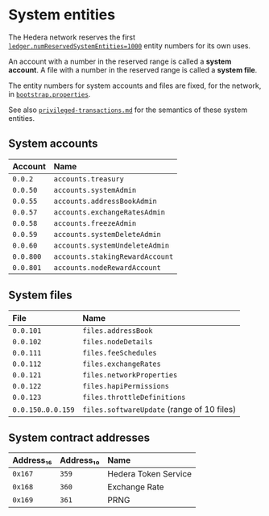 # System entities

The Hedera network reserves the first
[`ledger.numReservedSystemEntities=1000`](../hedera-mono-service/src/main/resources/bootstrap.properties)
entity numbers for its own uses.

An account with a number in the reserved range is called a **system account**.
A file with a number in the reserved range is called a **system file**. 

The entity numbers for system accounts and files are fixed, for the network,
in [`bootstrap.properties`](../hedera-mono-service/src/main/resources/bootstrap.properties).

See also [`privileged-transactions.md`](privileged-transactions.md) for the semantics of these system entities.

## System accounts

| Account   |Name|
|:----------|:---|
| `0.0.2`   |`accounts.treasury`|
| `0.0.50`  |`accounts.systemAdmin`|
| `0.0.55`  |`accounts.addressBookAdmin`|
| `0.0.57`  |`accounts.exchangeRatesAdmin`|
| `0.0.58`  |`accounts.freezeAdmin`|
| `0.0.59`  |`accounts.systemDeleteAdmin`|
| `0.0.60`  |`accounts.systemUndeleteAdmin`|
| `0.0.800` |`accounts.stakingRewardAccount`|
| `0.0.801` |`accounts.nodeRewardAccount`|



## System files

| File|Name|
|:---|:---|
|`0.0.101`|`files.addressBook`|
|`0.0.102`|`files.nodeDetails`|
|`0.0.111`|`files.feeSchedules`|
|`0.0.112`|`files.exchangeRates`|
|`0.0.121`|`files.networkProperties`|
|`0.0.122`|`files.hapiPermissions`|
|`0.0.123`|`files.throttleDefinitions`|
|`0.0.150`..`0.0.159`|`files.softwareUpdate` (range of 10 files)|


## System contract addresses
| Address₁₆| Address₁₀ | Name                 |
|:--------|:----------|:---------------------|
| `0x167` | `359`     | Hedera Token Service |
| `0x168` | `360`     | Exchange Rate        |
| `0x169` | `361`     | PRNG                 |
